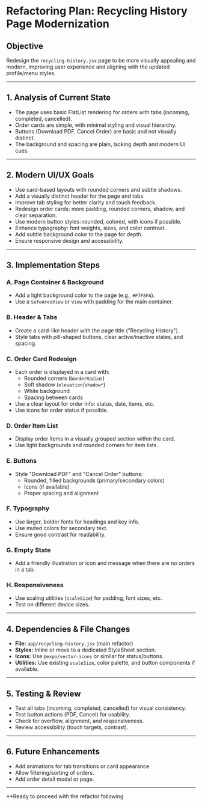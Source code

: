 # Refactoring Plan: Recycling History Page Modernization

## Objective

Redesign the `recycling-history.jsx` page to be more visually appealing and modern, improving user experience and aligning with the updated profile/menu styles.

---

## 1. **Analysis of Current State**

- The page uses basic FlatList rendering for orders with tabs (incoming, completed, cancelled).
- Order cards are simple, with minimal styling and visual hierarchy.
- Buttons (Download PDF, Cancel Order) are basic and not visually distinct.
- The background and spacing are plain, lacking depth and modern UI cues.

---

## 2. **Modern UI/UX Goals**

- Use card-based layouts with rounded corners and subtle shadows.
- Add a visually distinct header for the page and tabs.
- Improve tab styling for better clarity and touch feedback.
- Redesign order cards: more padding, rounded corners, shadow, and clear separation.
- Use modern button styles: rounded, colored, with icons if possible.
- Enhance typography: font weights, sizes, and color contrast.
- Add subtle background color to the page for depth.
- Ensure responsive design and accessibility.

---

## 3. **Implementation Steps**

### A. **Page Container & Background**
- Add a light background color to the page (e.g., `#F7F8FA`).
- Use a `SafeAreaView` or `View` with padding for the main container.

### B. **Header & Tabs**
- Create a card-like header with the page title ("Recycling History").
- Style tabs with pill-shaped buttons, clear active/inactive states, and spacing.

### C. **Order Card Redesign**
- Each order is displayed in a card with:
  - Rounded corners (`borderRadius`)
  - Soft shadow (`elevation`/`shadow*`)
  - White background
  - Spacing between cards
- Use a clear layout for order info: status, date, items, etc.
- Use icons for order status if possible.

### D. **Order Item List**
- Display order items in a visually grouped section within the card.
- Use light backgrounds and rounded corners for item lists.

### E. **Buttons**
- Style "Download PDF" and "Cancel Order" buttons:
  - Rounded, filled backgrounds (primary/secondary colors)
  - Icons (if available)
  - Proper spacing and alignment

### F. **Typography**
- Use larger, bolder fonts for headings and key info.
- Use muted colors for secondary text.
- Ensure good contrast for readability.

### G. **Empty State**
- Add a friendly illustration or icon and message when there are no orders in a tab.

### H. **Responsiveness**
- Use scaling utilities (`scaleSize`) for padding, font sizes, etc.
- Test on different device sizes.

---

## 4. **Dependencies & File Changes**

- **File:** `app/recycling-history.jsx` (main refactor)
- **Styles:** Inline or move to a dedicated StyleSheet section.
- **Icons:** Use `@expo/vector-icons` or similar for status/buttons.
- **Utilities:** Use existing `scaleSize`, color palette, and button components if available.

---

## 5. **Testing & Review**

- Test all tabs (incoming, completed, cancelled) for visual consistency.
- Test button actions (PDF, Cancel) for usability.
- Check for overflow, alignment, and responsiveness.
- Review accessibility (touch targets, contrast).

---

## 6. **Future Enhancements**

- Add animations for tab transitions or card appearance.
- Allow filtering/sorting of orders.
- Add order detail modal or page.

---

**Ready to proceed with the refactor following